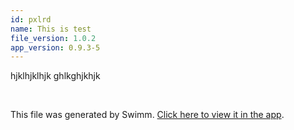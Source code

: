 ```yaml
---
id: pxlrd
name: This is test
file_version: 1.0.2
app_version: 0.9.3-5
---
```


hjklhjklhjk ghlkghjkhjk

<br/>

This file was generated by Swimm. [Click here to view it in the app](http://localhost:5000/repos/ls4DA2fLasmQuEbT4ipw/docs/pxlrd).